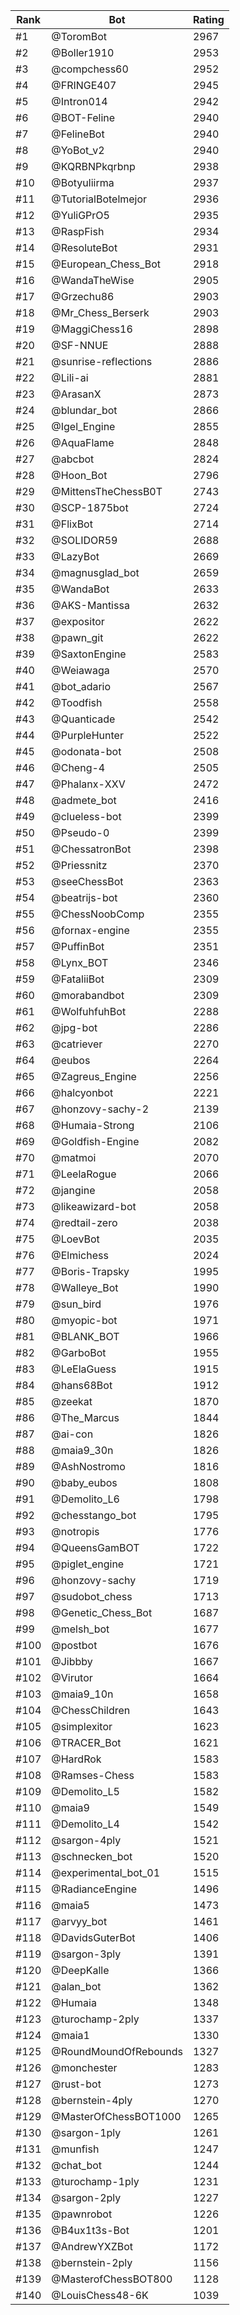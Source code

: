 Rank|Bot|Rating
---|---|---
#1|@ToromBot|2967
#2|@Boller1910|2953
#3|@compchess60|2952
#4|@FRINGE407|2945
#5|@Intron014|2942
#6|@BOT-Feline|2940
#7|@FelineBot|2940
#8|@YoBot_v2|2940
#9|@KQRBNPkqrbnp|2938
#10|@Botyuliirma|2937
#11|@TutorialBotelmejor|2936
#12|@YuliGPrO5|2935
#13|@RaspFish|2934
#14|@ResoluteBot|2931
#15|@European_Chess_Bot|2918
#16|@WandaTheWise|2905
#17|@Grzechu86|2903
#18|@Mr_Chess_Berserk|2903
#19|@MaggiChess16|2898
#20|@SF-NNUE|2888
#21|@sunrise-reflections|2886
#22|@Lili-ai|2881
#23|@ArasanX|2873
#24|@blundar_bot|2866
#25|@Igel_Engine|2855
#26|@AquaFlame|2848
#27|@abcbot|2824
#28|@Hoon_Bot|2796
#29|@MittensTheChessB0T|2743
#30|@SCP-1875bot|2724
#31|@FlixBot|2714
#32|@SOLIDOR59|2688
#33|@LazyBot|2669
#34|@magnusglad_bot|2659
#35|@WandaBot|2633
#36|@AKS-Mantissa|2632
#37|@expositor|2622
#38|@pawn_git|2622
#39|@SaxtonEngine|2583
#40|@Weiawaga|2570
#41|@bot_adario|2567
#42|@Toodfish|2558
#43|@Quanticade|2542
#44|@PurpleHunter|2522
#45|@odonata-bot|2508
#46|@Cheng-4|2505
#47|@Phalanx-XXV|2472
#48|@admete_bot|2416
#49|@clueless-bot|2399
#50|@Pseudo-0|2399
#51|@ChessatronBot|2398
#52|@Priessnitz|2370
#53|@seeChessBot|2363
#54|@beatrijs-bot|2360
#55|@ChessNoobComp|2355
#56|@fornax-engine|2355
#57|@PuffinBot|2351
#58|@Lynx_BOT|2346
#59|@FataliiBot|2309
#60|@morabandbot|2309
#61|@WolfuhfuhBot|2288
#62|@jpg-bot|2286
#63|@catriever|2270
#64|@eubos|2264
#65|@Zagreus_Engine|2256
#66|@halcyonbot|2221
#67|@honzovy-sachy-2|2139
#68|@Humaia-Strong|2106
#69|@Goldfish-Engine|2082
#70|@matmoi|2070
#71|@LeelaRogue|2066
#72|@jangine|2058
#73|@likeawizard-bot|2058
#74|@redtail-zero|2038
#75|@LoevBot|2035
#76|@Elmichess|2024
#77|@Boris-Trapsky|1995
#78|@Walleye_Bot|1990
#79|@sun_bird|1976
#80|@myopic-bot|1971
#81|@BLANK_BOT|1966
#82|@GarboBot|1955
#83|@LeElaGuess|1915
#84|@hans68Bot|1912
#85|@zeekat|1870
#86|@The_Marcus|1844
#87|@ai-con|1826
#88|@maia9_30n|1826
#89|@AshNostromo|1816
#90|@baby_eubos|1808
#91|@Demolito_L6|1798
#92|@chesstango_bot|1795
#93|@notropis|1776
#94|@QueensGamBOT|1722
#95|@piglet_engine|1721
#96|@honzovy-sachy|1719
#97|@sudobot_chess|1713
#98|@Genetic_Chess_Bot|1687
#99|@melsh_bot|1677
#100|@postbot|1676
#101|@Jibbby|1667
#102|@Virutor|1664
#103|@maia9_10n|1658
#104|@ChessChildren|1643
#105|@simplexitor|1623
#106|@TRACER_Bot|1621
#107|@HardRok|1583
#108|@Ramses-Chess|1583
#109|@Demolito_L5|1582
#110|@maia9|1549
#111|@Demolito_L4|1542
#112|@sargon-4ply|1521
#113|@schnecken_bot|1520
#114|@experimental_bot_01|1515
#115|@RadianceEngine|1496
#116|@maia5|1473
#117|@arvyy_bot|1461
#118|@DavidsGuterBot|1406
#119|@sargon-3ply|1391
#120|@DeepKalle|1366
#121|@alan_bot|1362
#122|@Humaia|1348
#123|@turochamp-2ply|1337
#124|@maia1|1330
#125|@RoundMoundOfRebounds|1327
#126|@monchester|1283
#127|@rust-bot|1273
#128|@bernstein-4ply|1270
#129|@MasterOfChessBOT1000|1265
#130|@sargon-1ply|1261
#131|@munfish|1247
#132|@chat_bot|1244
#133|@turochamp-1ply|1231
#134|@sargon-2ply|1227
#135|@pawnrobot|1226
#136|@B4ux1t3s-Bot|1201
#137|@AndrewYXZBot|1172
#138|@bernstein-2ply|1156
#139|@MasterofChessBOT800|1128
#140|@LouisChess48-6K|1039
